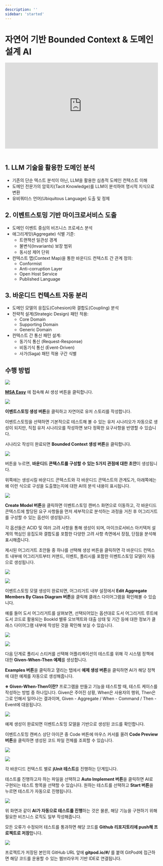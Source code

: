 ```yaml
---
description: ''
sidebar: 'started'
---
```


# 자연어 기반 Bounded Context & 도메인 설계 AI

<div style="position: relative; padding-bottom: 56.25%; padding-top: 0px; height: 0; overflow: hidden;">
	<iframe style="position: absolute; top: 0; left: 0; width: 100%; height: 100%;" 
        src="https://www.youtube.com/embed/M6vK9WtyLwQ" 
        frameborder="0" crolling="no" frameborder="none" allowfullscreen="">
    </iframe>
</div>
<br>

## 1. LLM 기술을 활용한 도메인 분석
- 기존의 단순 텍스트 분석이 아닌, LLM을 활용한 심층적 도메인 컨텍스트 이해
- 도메인 전문가의 암묵지(Tacit Knowledge)를 LLM이 분석하여 명시적 지식으로 변환
- 유비쿼터스 언어(Ubiquitous Language) 도출 및 정제

## 2. 이벤트스토밍 기반 마이크로서비스 도출
- 도메인 이벤트 중심의 비즈니스 프로세스 분석
- 애그리게잇(Aggregate) 식별 기준:
  - 트랜잭션 일관성 경계
  - 불변식(Invariants) 보장 범위
  - 동시성 제어 단위
- 컨텍스트 맵(Context Map)을 통한 바운디드 컨텍스트 간 관계 정의:
  - Conformist
  - Anti-corruption Layer
  - Open Host Service
  - Published Language

## 3. 바운디드 컨텍스트 자동 분리
- 도메인 모델의 응집도(Cohesion)와 결합도(Coupling) 분석
- 전략적 설계(Strategic Design) 패턴 적용:
  - Core Domain
  - Supporting Domain
  - Generic Domain
- 컨텍스트 간 통신 패턴 설계:
  - 동기식 통신 (Request-Response)
  - 비동기식 통신 (Event-Driven)
  - 사가(Saga) 패턴 적용 구간 식별

## 수행 방법

![](../../src/img/ai-gen-0.png)

[**MSA Easy**](https://www.msaez.io/) 에 접속해 AI 생성 버튼을 클릭합니다.

![](../../src/img/ai-gen-1.png)

**이벤트스토밍 생성 버튼**을 클릭하고 자연어로 유저 스토리를 작성합니다.

이벤트스토밍을 선택하면 기본적으로 테스트해 볼 수 있는 유저 시나리오가 자동으로 생성이 되지만, 직접 유저 시나리오를 작성하면 보다 정확한 요구사항을 반영할 수 있습니다.

시나리오 작성이 완료되면 **Bounded Context 생성 버튼**을 클릭합니다.

![](../../src/img/ai-gen-2.png)

버튼을 누르면, **바운디드 콘텍스트를 구성할 수 있는 5가지 관점에 대한 초안**이 생성됩니다.

위쪽에는 생성시킬 바운디드 콘텍스트와 각 바운디드 콘텍스트의 관계도가, 아래쪽에는 왜 이런 식으로 구성을 도출했는지에 대한 AI의 분석 내용이 표시됩니다.

![](../../src/img/ai-gen-3.png)

**Create Model 버튼**을 클릭하면 이벤트스토밍 캔버스 화면으로 이동하고, 각 바운디드 콘텍스트에 할당된 요구 사항들을 먼저 세부적으로 분석하는 과정을 거친 후 어그리거트를 구성할 수 있는 옵션이 생성됩니다.

각 옵션들은 ACID 및 여러 고려 사항을 통해 생성이 되며, 마이크로서비스 아키텍처 설계의 핵심인 응집도와 결합도를 포함한 다양한 고려 사항 측면에서 장점, 단점을 분석해 표시해줍니다.

제시된 어그리거트 초안들 중 하나를 선택해 생성 버튼을 클릭하면 각 바운디드 컨텍스트 내부에 어그리거트부터 커맨드, 이벤트, 폴리시를 포함한 이벤트스토밍 모델이 자동으로 생성됩니다.

<!-- ![](../../src/img/ai-gen-4.png)

생성된 이벤트스토밍 모델 -->

![](../../src/img/ai-gen-5.png)

![](../../src/img/ai-gen-6.png)

이벤트스토밍 모델 생성이 완료되면, 어그리거트 내부 설정에서 **Edit Aggregate Members By Class Diagram 버튼**을 클릭해 클래스 다이어그램을 확인해볼 수 있습니다.

예를 들어 도서 어그리거트를 살펴보면, 선택되어있는 옵션대로 도서 어그리거트 루트에 도서 코드로 활용되는 BookId 밸류 오브젝트와 대출 상태 및 기간 등에 대한 정보가 클래스 다이어그램 내부에 작성된 것을 확인해 보실 수 있습니다.

![](../../src/img/ai-gen-7.png)

![](../../src/img/ai-gen-8.png)

다음 단계로 폴리시 스티커를 선택해 어플리케이션의 테스트를 위해 각 시스템 정책에 대한 **Given-When-Then 예제**를 생성합니다.

**Examples 버튼**을 클릭하고 열리는 탭에서 **예제 생성 버튼**을 클릭하면 AI가 해당 정책에 대한 예제를 자동으로 생성해줍니다.

**※ Given-When-Then이란?** 
프로그램을 만들고 기능을 테스트할 때, 테스트 케이스를 작성하는 방법 중 하나입니다. Given은 주어진 상황, When은 사용자의 행위, Then은 그로 인해서 일어나는 결과이며, Given - Aggregate / When - Command / Then - Event에 대응됩니다.

![](../../src/img/ai-gen-9.png)

예제 생성이 완료되면 이벤트스토밍 모델을 기반으로 생성된 코드를 확인합니다.

이벤트스토밍 캔버스 상단 아이콘 중 Code 버튼에 마우스 커서를 올려 **Code Preview 버튼**을 클릭하면 생성된 코드 파일 전체를 조회할 수 있습니다.

![](../../src/img/ai-gen-10.png)

![](../../src/img/ai-gen-11.png)

각 바운디드 컨텍스트 별로 **jUnit 테스트**를 진행하는 단계입니다. 

테스트를 진행하고자 하는 파일을 선택하고 **Auto Implement 버튼**을 클릭하면 AI로 구현되는 테스트 항목을 선택할 수 있습니다. 원하는 테스트를 선택하고 **Start 버튼**을 누르면 테스트가 자동으로 진행됩니다.

![](../../src/img/ai-gen-12.png)

위 화면과 같이 **AI가 자동으로 테스트를 진행**하는 것은 물론, 해당 기능을 구현하기 위해 필요한 비즈니스 로직도 일부 작성해줍니다. 

모든 오류가 수정되어 테스트를 통과하면 해당 코드를 **Github 리포지토리에 push해 프로젝트로 저장**합니다.

![](../../src/img/ai-gen-13.png)

프로젝트가 저장된 본인의 GitHub URL 앞에 **gitpod.io/#/** 를 붙여 GitPod에 접근하면 해당 코드를 운용할 수 있는 웹브라우저 기반 IDE로 연결됩니다.

<style>
.mobile-view {
    display: none;
}

@media screen and (max-width: 499px) {
    .responsive-table {
        display: none;
    }

    .mobile-view {
        display: block;
    }

    .mobile-view div {
        font-size: 16px;
        font-weight: bold;
        margin-top:20px;
    }
}
</style>